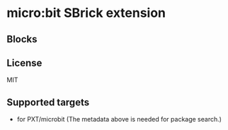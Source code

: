 # micro:bit SBrick extension

## Blocks



## License

MIT

## Supported targets

* for PXT/microbit
(The metadata above is needed for package search.)
